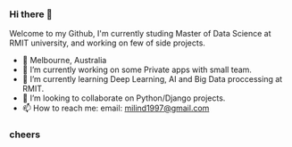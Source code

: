 ### Hi there 👋

<!--
**milindparvatia/milindparvatia** is a ✨ _special_ ✨ repository because its `README.md` (this file) appears on your GitHub profile.
-->

Welcome to my Github, I'm currently studing Master of Data Science at RMIT university, and working on few of side projects. 

- 📍 Melbourne, Australia
- 🔭 I’m currently working on some Private apps with small team.
- 🌱 I’m currently learning Deep Learning, AI and Big Data proccessing at RMIT.
- 👯 I’m looking to collaborate on Python/Django projects.
- 📫 How to reach me: email: milind1997@gmail.com

### cheers
